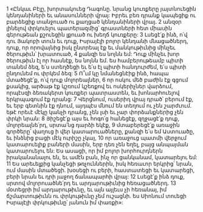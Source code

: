 1 «Ընկաւ Բէլը, խորտակուեց Դագոնը.
նրանց կուռքերը յայտնուեցին կենդանիների եւ անասունների վրայ:
Իբրեւ բեռ դրանք կապեցիք ու բարձեցիք տանջուած ու քաղցած կենդանիների վրայ.
2 անզօր լինելով փրկուելու պատերազմից՝
գրաստների հետ միասին գերութեան քշուեցին լքուած ու խեղճ կուռքերը:
3 Լսեցէ՛ք ինձ, ո՛վ դու Յակոբի տուն
եւ դուք, Իսրայէլի բոլոր կենդանի մնացածներդ,
դուք, որ որովայնից իսկ ընտրեալ էք
եւ մանկութիւնից մինչեւ ծերութիւն՝ խրատուած,
4 քանզի ես նոյնն եմ:
Դուք մինչեւ խոր ծերութիւն էլ որ հասնէք, ես նոյնն եմ.
ես համբերութեամբ պիտի տանեմ ձեզ,
ե՛ս ստեղծեցի եւ ե՛ս էլ պիտի հանդուրժեմ,
ե՛ս պիտի ընդունեմ ու փրկեմ ձեզ:
5 Ո՞ւմ կը նմանեցնէիք ինձ,
հապա մտածեցէ՛ք, ո՛վ դուք մոլորեալներ,
6 որ ոսկու մեծ բաժին էք գցում քսակից,
արծաթ էք կշռում կշեռքով
եւ ոսկերիչներ վարձում,
որպէսզի ձեռակերտ կուռքեր պատրաստեն,
եւ խոնարհուելով երկրպագում էք դրանց:
7 Վերցնում, ուսերիդ վրայ դրած՝ բերում էք,
եւ երբ գետնին էք դնում,
այդպէս մնում են տեղում ու չեն շարժւում.
եթէ որեւէ մէկը կանչի դրանց,
չեն լսի եւ չար փորձանքներից չեն փրկի նրան:
8 Յիշեցէ՛ք այս եւ հոգո՛ց հանեցէք,
զղջացէ՛ք դուք, մոլորեալնե՛րդ,
սրտա՛նց դարձի եկէք,
9 մտաբերեցէ՛ք առաջին գործերը՝ վաղուց ի վեր կատարուածները,
քանզի ե՛ս եմ Աստուածը,
եւ ինձնից բացի մէկ ուրիշը չկայ,
10 որ առաջուց պատմի վերջում կատարուելիք բաների մասին,
երբ դեռ չեն եղել,
բայց անպայման կատարուելու են:
Ես ասացի, որ իմ բոլոր խորհուրդներն իրականանալու են,
եւ ամէն բան, ինչ որ ցանկանամ, կատարելու եմ:
11 Ես արեւելքից կանչեցի թռչուններին,
իսկ հեռաւոր երկրից՝ նրան, ում մասին մտածեցի.
խօսեցի ու բերի,
հաստատեցի եւ կատարեցի,
բերի նրան եւ դրի յաջող ճանապարհի վրայ:
12 Լսեցէ՛ք ինձ դուք, սրտով մոլորուածնե՛րդ
եւ արդարութիւնից հեռացածներդ.
13 մօտեցրի իմ արդարութիւնը,
եւ այն այլեւս չի հեռանայ,
իմ ճշմարտութիւնն ու փրկութիւնը չեմ ուշացնի.
ես Սիոնում տուեցի Իսրայէլի փրկութիւնը՝
յանուն իմ փառքի»:
